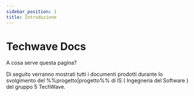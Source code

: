 ```yaml
---
sidebar_position: 1
title: Introduzione
---
```


# Techwave Docs

A cosa serve questa pagina?

Di seguito verranno mostrati tutti i documenti prodotti durante lo svolgimento del %%progetto|progetto%% di IS ( Ingegneria del Software ) del gruppo 5 TechWave.
